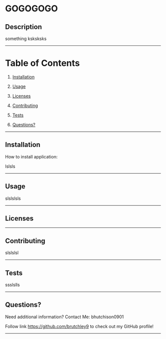 # GOGOGOGO


## Description


something ksksksks
    

---


# Table of Contents

1. [Installation](#installation)

2. [Usage](#usage)

3. [Licenses](#licenses)

4. [Contributing](#contributing)

5. [Tests](#tests)

6. [Questions?](#questions)


---


## Installation


How to install application:


lslsls


---


## Usage


slslslsls


---


## Licenses


---


## Contributing


slslslsl


---


## Tests


ssslslls


---


## Questions?


Need additional information? Contact Me: bhutchison0901


Follow link https://github.com/brutchley9 to check out my GitHub profile!
    

---